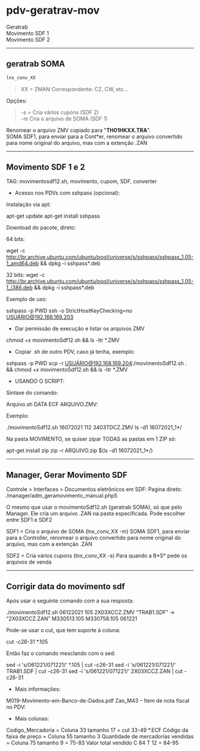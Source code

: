 # pdv-geratrav-mov

Geratrab  
Movimento SDF 1  
Movimento SDF 2  
___
## geratrab SOMA

```bash
lnx_conv_XX
```
>XX = ZMAN Correspondente: CZ, CW, etc...

Opções:

>-s = Cria vários cupons (SDF 2)  
>-m Cria o arquivo de SOMA (SDF 1)  

Renomear o arquivo ZMV copiado para "**TH01HKXX.TRA**".  
SOMA SDF1, para enviar para a Cont\*er, renomear o arquivo convertido para  nome original do arquivo, mas com a extenção .ZAN
___

## Movimento SDF 1 e 2

TAG: movimentosdf12.sh, movimento, cupom, SDF, converter

- Acesso nos PDVs com sshpass (opcional):

Instalação via apt:

apt-get update
apt-get install sshpass

Download do pacote, direto:

64 bits:

wget -c http://br.archive.ubuntu.com/ubuntu/pool/universe/s/sshpass/sshpass_1.05-1_amd64.deb && dpkg -i sshpass*.deb

32 bits:
wget -c http://br.archive.ubuntu.com/ubuntu/pool/universe/s/sshpass/sshpass_1.05-1_i386.deb && dpkg -i sshpass*.deb

Exemplo de uso:

sshpass -p PWD ssh -o StrictHostKeyChecking=no USUÁRIO@192.168.169.203

- Dar permissão de execução e listar os arquivos ZMV

chmod +x movimentoSdf12.sh && ls -ltr *.ZMV

- Copiar .sh de outro PDV, caso já tenha, exemplo:

sshpass -p PWD scp -r USUÁRIO@192.168.169.204:/movimentoSdf12.sh . && chmod +x movimentoSdf12.sh && ls -ltr *.ZMV

- USANDO O SCRIPT:

Sintaxe do comando:

Arquivo.sh DATA ECF ARQUIVO.ZMV:

Exemplo:

./movimentoSdf12.sh 16072021 112 3403TDCZ.ZMV
ls -d1 16072021_1*/

Na pasta MOVIMENTO, se quiser zipar TODAS as pastas em 1 ZIP só:

apt-get install zip
zip -r ARQUIVO.zip $(ls -d1 16072021_1*/)
___
## Manager, Gerar Movimento SDF

Controle > Interfaces > Documentos eletrônicos em SDF:
Pagina direto: /manager/adm_geramovimento_manual.php5

O mesmo que usar o movimentoSdf12.sh (geratrab SOMA), só que pelo Manager.
Ele cria um arquivo .ZAN na pasta especificada.
Pode escolher entre SDF1 e SDF2

SDF1 = Cria o arquivo de SOMA (lnx_conv_XX -m)
SOMA SDF1, para enviar para a Controller, renomear o arquivo convertido para  nome original do arquivo, mas com a extenção .ZAN

SDF2 = Cria vários cupons (lnx_conv_XX -s)
Para quando a B\*S\* pede os arquivos de venda
___

## Corrigir data do movimento sdf

Após usar o seguinte comando com a sua resposta:

 ./movimentoSdf12.sh 06122021 105 2X03XCCZ.ZMV
“TRAB1.SDF” -> “2X03XCCZ.ZAN”
M330513.105
M330758.105
061221

Pode-se usar o cut, que tem suporte à coluna:

cut -c26-31 *.105

Então faz o comando mesclando com o sed:

sed -i 's/061221/071221/' *.105 | cut -c26-31
sed -i 's/061221/071221/' TRAB1.SDF | cut -c26-31
sed -i 's/061221/071221/' 2X03XCCZ.ZAN | cut -c26-31

- Mais informações:

M019-Movimento-em-Banco-de-Dados.pdf
Zan_M43 – Item de nota fiscal no PDV:

- Mais colunas:

Codigo_Mercadoria = Coluna 33 tamanho 17 = cut 33-49 *.ECF
Código da faixa de preço = Coluna 55 tamanho 3
Quantidade de mercadorias vendidas = Coluna 75 tamanho 9 = 75-83
Valor total vendido C 84 T 12 = 84-95
